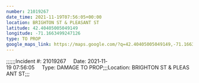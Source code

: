 ```yaml
---
number: 21019267
date_time: 2021-11-19T07:56:05+00:00
location: BRIGHTON ST & PLEASANT ST
latitude: 42.40405005049149
longitude: -71.1663499247126
type: TO PROP
google_maps_link: https://maps.google.com/?q=42.40405005049149,-71.1663499247126
---
```


;;;;;;Incident #: 21019267     Date: 2021‐11‐19 07:56:05     Type: DAMAGE TO PROP;;;Location: BRIGHTON ST & PLEASANT ST;;;
